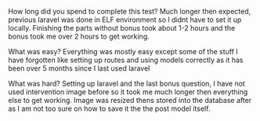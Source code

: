 How long did you spend to complete this test? 
Much longer then expected, previous laravel was done in ELF environment so I didnt have to set it up locally. Finishing the parts without bonus took about 1-2 hours and the bonus took me over 2 hours to get working.

What was easy?
Everything was mostly easy except some of the stuff I have forgotten like setting up routes and using models correctly as it has been over 5 months since I last used laravel

What was hard?
Setting up laravel and the last bonus question, I have not used intervention image before so it took me much longer then everything else to get working. Image was resized thens stored into the database after as I am not too sure on how to save it the the post model itself.
